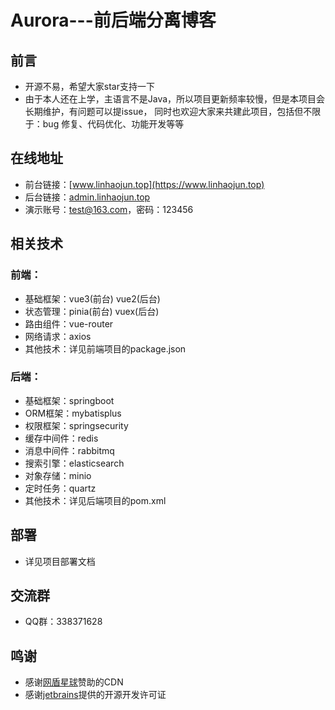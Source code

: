 # Aurora---前后端分离博客

## 前言

- 开源不易，希望大家star支持一下
- 由于本人还在上学，主语言不是Java，所以项目更新频率较慢，但是本项目会长期维护，有问题可以提issue，
  同时也欢迎大家来共建此项目，包括但不限于：bug 修复、代码优化、功能开发等等

## 在线地址

- 前台链接：[www.linhaojun.top](https://www.linhaojun.top)
- 后台链接：[admin.linhaojun.top](https://admin.linhaojun.top)
- 演示账号：test@163.com，密码：123456

## 相关技术

### 前端：

- 基础框架：vue3(前台) vue2(后台)
- 状态管理：pinia(前台) vuex(后台)
- 路由组件：vue-router
- 网络请求：axios
- 其他技术：详见前端项目的package.json

### 后端：

- 基础框架：springboot
- ORM框架：mybatisplus
- 权限框架：springsecurity
- 缓存中间件：redis
- 消息中间件：rabbitmq
- 搜索引擎：elasticsearch
- 对象存储：minio
- 定时任务：quartz
- 其他技术：详见后端项目的pom.xml

## 部署

- 详见项目部署文档

## 交流群

- QQ群：338371628

## 鸣谢

- 感谢[网盾星球](https://cdn.netdun.net/)赞助的CDN
- 感谢[jetbrains](https://www.jetbrains.com/)提供的开源开发许可证
